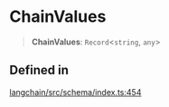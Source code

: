 ChainValues
===========

> **ChainValues**: `Record`<`string`, `any`\>

Defined in[](#defined-in "Direct link to Defined in")
------------------------------------------------------

[langchain/src/schema/index.ts:454](https://github.com/hwchase17/langchainjs/blob/1c1274d/langchain/src/schema/index.ts#L454)